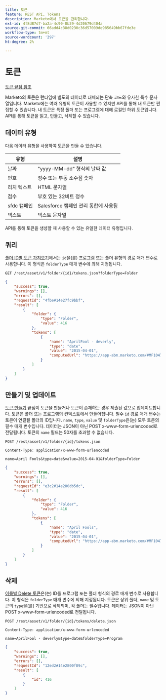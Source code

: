```yaml
---
title: 토큰
feature: REST API, Tokens
description: Marketo에서 토큰을 관리합니다.
exl-id: 4f8d87d7-ba2a-4c90-8b39-4d20679d404a
source-git-commit: 66add4c38d0230c36d57009de985649bb67fde3e
workflow-type: tm+mt
source-wordcount: '297'
ht-degree: 2%

---
```


# 토큰

[토큰 끝점 참조](https://developer.adobe.com/marketo-apis/api/asset/#tag/Tokens)

Marketo의 토큰은 런타임에 별도의 데이터로 대체되는 단축 코드와 유사한 특수 문자열입니다. Marketo에는 여러 유형의 토큰이 사용할 수 있지만 API를 통해 내 토큰만 편집할 수 있습니다. 내 토큰은 특정 폴더 또는 프로그램에 대해 로컬인 하위 토큰입니다. API를 통해 토큰을 읽고, 만들고, 삭제할 수 있습니다.

## 데이터 유형

다음 데이터 유형을 사용하여 토큰을 만들 수 있습니다.

| 유형 | 설명 |
|---------------|----------------------------------------------------|
| 날짜 | &quot;yyyy-MM-dd&quot; 형식의 날짜 값 |
| 번호 | 정수 또는 부동 소수점 숫자 |
| 리치 텍스트 | HTML 문자열 |
| 점수 | 부호 있는 32비트 정수 |
| sfdc 캠페인 | Salesforce 캠페인 관리 통합에 사용됨 |
| 텍스트 | 텍스트 문자열 |


API를 통해 토큰을 생성할 때 사용할 수 있는 유일한 데이터 유형입니다.

## 쿼리

[폴더 ID별 토큰 가져오기](https://developer.adobe.com/marketo-apis/api/asset/#tag/Tokens/operation/getTokensByFolderIdUsingGET)에서는 `id`을(를) 프로그램 또는 폴더 유형의 경로 매개 변수로 사용합니다. 이 형식은 `folderType` 매개 변수에 의해 지정됩니다.

```curl
GET /rest/asset/v1/folder/{id}/tokens.json?folderType=Folder
```

```json
{
    "success": true,
    "warnings": [],
    "errors": [],
    "requestId": "4fbe#14e27fc9bbf",
    "result": [
        {
            "folder": {
                "type": "Folder",
                "value": 416
            },
            "tokens": [
                {
                    "name": "AprilFool - deverly",
                    "type": "date",
                    "value": "2015-04-01",
                    "computedUrl": "https://app-abm.marketo.com/#MF1047C3"
                }
            ]
        }
    ]
}
```

## 만들기 및 업데이트

[토큰 만들기](https://developer.adobe.com/marketo-apis/api/asset/#tag/Tokens/operation/addTokenTOFolderUsingPOST) 끝점이 토큰을 만들거나 토큰이 존재하는 경우 제출된 값으로 업데이트합니다. 토큰은 폴더 또는 프로그램의 컨텍스트에서 만들어집니다. 필수 `id` 경로 매개 변수는 토큰이 연결될 폴더의 ID입니다. `name`, `type`, `value` 및 `folderType`은(는) 모두 토큰의 필수 매개 변수입니다. 데이터는 JSON이 아닌 POST x-www-form-urlencoded로 전달됩니다. 토큰의 `name` 필드는 50자를 초과할 수 없습니다.

```
POST /rest/asset/v1/folder/{id}/tokens.json
```

```
Content-Type: application/x-www-form-urlencoded
```

```
name=April Fools&type=date&value=2015-04-01&folderType=Folder
```

```json
{
    "success": true,
    "warnings": [],
    "errors": [],
    "requestId": "e3c2#14e280db5dc",
    "result": [
        {
            "folder": {
                "type": "Folder",
                "value": 416
            },
            "tokens": [
                {
                    "name": "April Fools",
                    "type": "date",
                    "value": "2015-04-01",
                    "computedUrl": "https://app-abm.marketo.com/#MF1047C3"
                }
            ]
        }
    ]
}
```

## 삭제

[이름별 Delete 토큰](https://developer.adobe.com/marketo-apis/api/asset/#tag/Tokens/operation/deleteTokenByNameUsingPOST)은(는) ID를 프로그램 또는 폴더 형식의 경로 매개 변수로 사용합니다. 이 형식은 `folderType` 매개 변수에 의해 지정됩니다. 토큰은 상위 폴더, `name` 및 토큰의 `type`을(를) 기반으로 삭제되며, 각 폴더는 필수입니다. 데이터는 JSON이 아닌 POST x-www-form-urlencoded로 전달됩니다.

```
POST /rest/asset/v1/folder/{id}/tokens/delete.json
```

```
Content-Type: application/x-www-form-urlencoded
```

```
name=AprilFool - deverly&type=date&folderType=Program
```

```json
{
    "success": true,
    "warnings": [],
    "errors": [],
    "requestId": "12ed2#14e2800f89c",
    "result": [
        {
            "id": 416
        }
    ]
}
```
